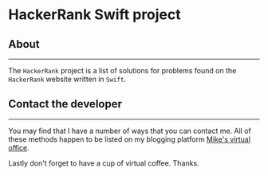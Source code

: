 # HackerRank Swift project

## About

* * *

The `HackerRank` project is a list of solutions for problems found on the
`HackerRank` website written in `Swift`.

## Contact the developer

* * *

You may find that I have a number of ways that you can contact
me. All of these methods happen to be listed on my blogging platform
[Mike's virtual office](https://michaelbrockus.home.blog/contact/).

Lastly don't forget to have a cup of virtual coffee. Thanks.
